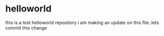 # helloworld
this is a test helloworld repository
i am making an update on this file..lets commit this change

